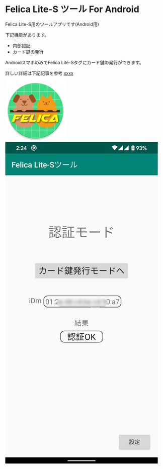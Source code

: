 # Felica Lite-S ツール For Android
Felica Lite-S用のツールアプリです(Android用)

下記機能があります。
- 内部認証
- カード鍵の発行

AndroidスマホのみでFelica Lite-Sタグにカード鍵の発行ができます。

詳しい詳細は下記記事を参考
[xxxx](https://xxxx)

<img src="https://raw.githubusercontent.com/ode1022/android_felica_lite_tool/master/app/src/main/res/mipmap-xxxhdpi/ic_launcher_round.png">
<img src="https://raw.githubusercontent.com/ode1022/android_felica_lite_tool/master/docs/AppScreenShot.jpg">

